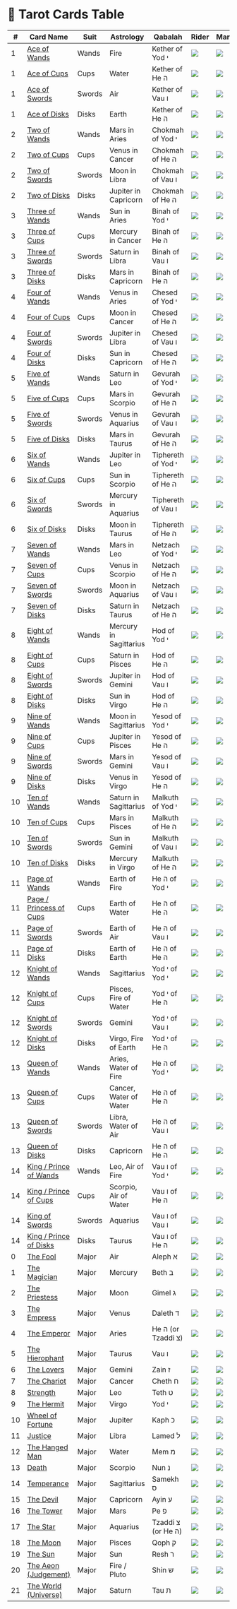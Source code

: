 # 📜 Tarot Cards Table

| # | Card Name | Suit | Astrology | Qabalah | Rider | Marseille | Thoth |
|---|-----------|------|-----------|---------|-------|-----------|-------|
| 1 | [Ace of Wands](https://zaokret.github.io/tarot-browser/pages/w01.html) | Wands | Fire | Kether of Yod י | ![](./rider/w01.jpg) | ![](./marseille/w01.jpg) | ![](./thoth/w01.jpg) |
| 1 | [Ace of Cups](https://zaokret.github.io/tarot-browser/pages/c01.html) | Cups | Water | Kether of He ה | ![](./rider/c01.jpg) | ![](./marseille/c01.jpg) | ![](./thoth/c01.jpg) |
| 1 | [Ace of Swords](https://zaokret.github.io/tarot-browser/pages/s01.html) | Swords | Air | Kether of Vau ו | ![](./rider/s01.jpg) | ![](./marseille/s01.jpg) | ![](./thoth/s01.jpg) |
| 1 | [Ace of Disks](https://zaokret.github.io/tarot-browser/pages/d01.html) | Disks | Earth | Kether of He ה | ![](./rider/d01.jpg) | ![](./marseille/d01.jpg) | ![](./thoth/d01.jpg) |
| 2 | [Two of Wands](https://zaokret.github.io/tarot-browser/pages/w02.html) | Wands | Mars in Aries | Chokmah of Yod י | ![](./rider/w02.jpg) | ![](./marseille/w02.jpg) | ![](./thoth/w02.jpg) |
| 2 | [Two of Cups](https://zaokret.github.io/tarot-browser/pages/c02.html) | Cups | Venus in Cancer | Chokmah of He ה | ![](./rider/c02.jpg) | ![](./marseille/c02.jpg) | ![](./thoth/c02.jpg) |
| 2 | [Two of Swords](https://zaokret.github.io/tarot-browser/pages/s02.html) | Swords | Moon in Libra | Chokmah of Vau ו | ![](./rider/s02.jpg) | ![](./marseille/s02.jpg) | ![](./thoth/s02.jpg) |
| 2 | [Two of Disks](https://zaokret.github.io/tarot-browser/pages/d02.html) | Disks | Jupiter in Capricorn | Chokmah of He ה | ![](./rider/d02.jpg) | ![](./marseille/d02.jpg) | ![](./thoth/d02.jpg) |
| 3 | [Three of Wands](https://zaokret.github.io/tarot-browser/pages/w03.html) | Wands | Sun in Aries | Binah of Yod י | ![](./rider/w03.jpg) | ![](./marseille/w03.jpg) | ![](./thoth/w03.jpg) |
| 3 | [Three of Cups](https://zaokret.github.io/tarot-browser/pages/c03.html) | Cups | Mercury in Cancer | Binah of He ה | ![](./rider/c03.jpg) | ![](./marseille/c03.jpg) | ![](./thoth/c03.jpg) |
| 3 | [Three of Swords](https://zaokret.github.io/tarot-browser/pages/s03.html) | Swords | Saturn in Libra | Binah of Vau ו | ![](./rider/s03.jpg) | ![](./marseille/s03.jpg) | ![](./thoth/s03.jpg) |
| 3 | [Three of Disks](https://zaokret.github.io/tarot-browser/pages/d03.html) | Disks | Mars in Capricorn | Binah of He ה | ![](./rider/d03.jpg) | ![](./marseille/d03.jpg) | ![](./thoth/d03.jpg) |
| 4 | [Four of Wands](https://zaokret.github.io/tarot-browser/pages/w04.html) | Wands | Venus in Aries | Chesed of Yod י | ![](./rider/w04.jpg) | ![](./marseille/w04.jpg) | ![](./thoth/w04.jpg) |
| 4 | [Four of Cups](https://zaokret.github.io/tarot-browser/pages/c04.html) | Cups | Moon in Cancer | Chesed of He ה | ![](./rider/c04.jpg) | ![](./marseille/c04.jpg) | ![](./thoth/c04.jpg) |
| 4 | [Four of Swords](https://zaokret.github.io/tarot-browser/pages/s04.html) | Swords | Jupiter in Libra | Chesed of Vau ו | ![](./rider/s04.jpg) | ![](./marseille/s04.jpg) | ![](./thoth/s04.jpg) |
| 4 | [Four of Disks](https://zaokret.github.io/tarot-browser/pages/d04.html) | Disks | Sun in Capricorn | Chesed of He ה | ![](./rider/d04.jpg) | ![](./marseille/d04.jpg) | ![](./thoth/d04.jpg) |
| 5 | [Five of Wands](https://zaokret.github.io/tarot-browser/pages/w05.html) | Wands | Saturn in Leo | Gevurah of Yod י | ![](./rider/w05.jpg) | ![](./marseille/w05.jpg) | ![](./thoth/w05.jpg) |
| 5 | [Five of Cups](https://zaokret.github.io/tarot-browser/pages/c05.html) | Cups | Mars in Scorpio | Gevurah of He ה | ![](./rider/c05.jpg) | ![](./marseille/c05.jpg) | ![](./thoth/c05.jpg) |
| 5 | [Five of Swords](https://zaokret.github.io/tarot-browser/pages/s05.html) | Swords | Venus in Aquarius | Gevurah of Vau ו | ![](./rider/s05.jpg) | ![](./marseille/s05.jpg) | ![](./thoth/s05.jpg) |
| 5 | [Five of Disks](https://zaokret.github.io/tarot-browser/pages/d05.html) | Disks | Mars in Taurus | Gevurah of He ה | ![](./rider/d05.jpg) | ![](./marseille/d05.jpg) | ![](./thoth/d05.jpg) |
| 6 | [Six of Wands](https://zaokret.github.io/tarot-browser/pages/w06.html) | Wands | Jupiter in Leo | Tiphereth of Yod י | ![](./rider/w06.jpg) | ![](./marseille/w06.jpg) | ![](./thoth/w06.jpg) |
| 6 | [Six of Cups](https://zaokret.github.io/tarot-browser/pages/c06.html) | Cups | Sun in Scorpio | Tiphereth of He ה | ![](./rider/c06.jpg) | ![](./marseille/c06.jpg) | ![](./thoth/c06.jpg) |
| 6 | [Six of Swords](https://zaokret.github.io/tarot-browser/pages/s06.html) | Swords | Mercury in Aquarius | Tiphereth of Vau ו | ![](./rider/s06.jpg) | ![](./marseille/s06.jpg) | ![](./thoth/s06.jpg) |
| 6 | [Six of Disks](https://zaokret.github.io/tarot-browser/pages/d06.html) | Disks | Moon in Taurus | Tiphereth of He ה | ![](./rider/d06.jpg) | ![](./marseille/d06.jpg) | ![](./thoth/d06.jpg) |
| 7 | [Seven of Wands](https://zaokret.github.io/tarot-browser/pages/w07.html) | Wands | Mars in Leo | Netzach of Yod י | ![](./rider/w07.jpg) | ![](./marseille/w07.jpg) | ![](./thoth/w07.jpg) |
| 7 | [Seven of Cups](https://zaokret.github.io/tarot-browser/pages/c07.html) | Cups | Venus in Scorpio | Netzach of He ה | ![](./rider/c07.jpg) | ![](./marseille/c07.jpg) | ![](./thoth/c07.jpg) |
| 7 | [Seven of Swords](https://zaokret.github.io/tarot-browser/pages/s07.html) | Swords | Moon in Aquarius | Netzach of Vau ו | ![](./rider/s07.jpg) | ![](./marseille/s07.jpg) | ![](./thoth/s07.jpg) |
| 7 | [Seven of Disks](https://zaokret.github.io/tarot-browser/pages/d07.html) | Disks | Saturn in Taurus | Netzach of He ה | ![](./rider/d07.jpg) | ![](./marseille/d07.jpg) | ![](./thoth/d07.jpg) |
| 8 | [Eight of Wands](https://zaokret.github.io/tarot-browser/pages/w08.html) | Wands | Mercury in Sagittarius | Hod of Yod י | ![](./rider/w08.jpg) | ![](./marseille/w08.jpg) | ![](./thoth/w08.jpg) |
| 8 | [Eight of Cups](https://zaokret.github.io/tarot-browser/pages/c08.html) | Cups | Saturn in Pisces | Hod of He ה | ![](./rider/c08.jpg) | ![](./marseille/c08.jpg) | ![](./thoth/c08.jpg) |
| 8 | [Eight of Swords](https://zaokret.github.io/tarot-browser/pages/s08.html) | Swords | Jupiter in Gemini | Hod of Vau ו | ![](./rider/s08.jpg) | ![](./marseille/s08.jpg) | ![](./thoth/s08.jpg) |
| 8 | [Eight of Disks](https://zaokret.github.io/tarot-browser/pages/d08.html) | Disks | Sun in Virgo | Hod of He ה | ![](./rider/d08.jpg) | ![](./marseille/d08.jpg) | ![](./thoth/d08.jpg) |
| 9 | [Nine of Wands](https://zaokret.github.io/tarot-browser/pages/w09.html) | Wands | Moon in Sagittarius | Yesod of Yod י | ![](./rider/w09.jpg) | ![](./marseille/w09.jpg) | ![](./thoth/w09.jpg) |
| 9 | [Nine of Cups](https://zaokret.github.io/tarot-browser/pages/c09.html) | Cups | Jupiter in Pisces | Yesod of He ה | ![](./rider/c09.jpg) | ![](./marseille/c09.jpg) | ![](./thoth/c09.jpg) |
| 9 | [Nine of Swords](https://zaokret.github.io/tarot-browser/pages/s09.html) | Swords | Mars in Gemini | Yesod of Vau ו | ![](./rider/s09.jpg) | ![](./marseille/s09.jpg) | ![](./thoth/s09.jpg) |
| 9 | [Nine of Disks](https://zaokret.github.io/tarot-browser/pages/d09.html) | Disks | Venus in Virgo | Yesod of He ה | ![](./rider/d09.jpg) | ![](./marseille/d09.jpg) | ![](./thoth/d09.jpg) |
| 10 | [Ten of Wands](https://zaokret.github.io/tarot-browser/pages/w10.html) | Wands | Saturn in Sagittarius | Malkuth of Yod י | ![](./rider/w10.jpg) | ![](./marseille/w10.jpg) | ![](./thoth/w10.jpg) |
| 10 | [Ten of Cups](https://zaokret.github.io/tarot-browser/pages/c10.html) | Cups | Mars in Pisces | Malkuth of He ה | ![](./rider/c10.jpg) | ![](./marseille/c10.jpg) | ![](./thoth/c10.jpg) |
| 10 | [Ten of Swords](https://zaokret.github.io/tarot-browser/pages/s10.html) | Swords | Sun in Gemini | Malkuth of Vau ו | ![](./rider/s10.jpg) | ![](./marseille/s10.jpg) | ![](./thoth/s10.jpg) |
| 10 | [Ten of Disks](https://zaokret.github.io/tarot-browser/pages/d10.html) | Disks | Mercury in Virgo | Malkuth of He ה | ![](./rider/d10.jpg) | ![](./marseille/d10.jpg) | ![](./thoth/d10.jpg) |
| 11 | [Page of Wands](https://zaokret.github.io/tarot-browser/pages/w11.html) | Wands | Earth of Fire | He ה of Yod י | ![](./rider/w11.jpg) | ![](./marseille/w11.jpg) | ![](./thoth/w11.jpg) |
| 11 | [Page / Princess of Cups](https://zaokret.github.io/tarot-browser/pages/c11.html) | Cups | Earth of Water | He ה of He ה | ![](./rider/c11.jpg) | ![](./marseille/c11.jpg) | ![](./thoth/c11.jpg) |
| 11 | [Page of Swords](https://zaokret.github.io/tarot-browser/pages/s11.html) | Swords | Earth of Air | He ה of Vau ו | ![](./rider/s11.jpg) | ![](./marseille/s11.jpg) | ![](./thoth/s11.jpg) |
| 11 | [Page of Disks](https://zaokret.github.io/tarot-browser/pages/d11.html) | Disks | Earth of Earth | He ה of He ה | ![](./rider/d11.jpg) | ![](./marseille/d11.jpg) | ![](./thoth/d11.jpg) |
| 12 | [Knight of Wands](https://zaokret.github.io/tarot-browser/pages/w12.html) | Wands | Sagittarius | Yod י of Yod י | ![](./rider/w12.jpg) | ![](./marseille/w12.jpg) | ![](./thoth/w12.jpg) |
| 12 | [Knight of Cups](https://zaokret.github.io/tarot-browser/pages/c12.html) | Cups | Pisces, Fire of Water | Yod י of He ה | ![](./rider/c12.jpg) | ![](./marseille/c12.jpg) | ![](./thoth/c12.jpg) |
| 12 | [Knight of Swords](https://zaokret.github.io/tarot-browser/pages/s12.html) | Swords | Gemini | Yod י of Vau ו | ![](./rider/s12.jpg) | ![](./marseille/s12.jpg) | ![](./thoth/s12.jpg) |
| 12 | [Knight of Disks](https://zaokret.github.io/tarot-browser/pages/d12.html) | Disks | Virgo, Fire of Earth | Yod י of He ה | ![](./rider/d12.jpg) | ![](./marseille/d12.jpg) | ![](./thoth/d12.jpg) |
| 13 | [Queen of Wands](https://zaokret.github.io/tarot-browser/pages/w13.html) | Wands | Aries, Water of Fire | He ה of Yod י | ![](./rider/w13.jpg) | ![](./marseille/w13.jpg) | ![](./thoth/w13.jpg) |
| 13 | [Queen of Cups](https://zaokret.github.io/tarot-browser/pages/c13.html) | Cups | Cancer, Water of Water | He ה of He ה | ![](./rider/c13.jpg) | ![](./marseille/c13.jpg) | ![](./thoth/c13.jpg) |
| 13 | [Queen of Swords](https://zaokret.github.io/tarot-browser/pages/s13.html) | Swords | Libra, Water of Air | He ה of Vau ו | ![](./rider/s13.jpg) | ![](./marseille/s13.jpg) | ![](./thoth/s13.jpg) |
| 13 | [Queen of Disks](https://zaokret.github.io/tarot-browser/pages/d13.html) | Disks | Capricorn | He ה of He ה | ![](./rider/d13.jpg) | ![](./marseille/d13.jpg) | ![](./thoth/d13.jpg) |
| 14 | [King / Prince of Wands](https://zaokret.github.io/tarot-browser/pages/w14.html) | Wands | Leo, Air of Fire | Vau ו of Yod י | ![](./rider/w14.jpg) | ![](./marseille/w14.jpg) | ![](./thoth/w14.jpg) |
| 14 | [King / Prince of Cups](https://zaokret.github.io/tarot-browser/pages/c14.html) | Cups | Scorpio, Air of Water | Vau ו of He ה | ![](./rider/c14.jpg) | ![](./marseille/c14.jpg) | ![](./thoth/c14.jpg) |
| 14 | [King of Swords](https://zaokret.github.io/tarot-browser/pages/s14.html) | Swords | Aquarius | Vau ו of Vau ו | ![](./rider/s14.jpg) | ![](./marseille/s14.jpg) | ![](./thoth/s14.jpg) |
| 14 | [King / Prince of Disks](https://zaokret.github.io/tarot-browser/pages/d14.html) | Disks | Taurus | Vau ו of He ה | ![](./rider/d14.jpg) | ![](./marseille/d14.jpg) | ![](./thoth/d14.jpg) |
| 0 | [The Fool](https://zaokret.github.io/tarot-browser/pages/m00.html) | Major | Air | Aleph א | ![](./rider/m00.jpg) | ![](./marseille/m00.jpg) | ![](./thoth/m00.jpg) |
| 1 | [The Magician](https://zaokret.github.io/tarot-browser/pages/m01.html) | Major | Mercury | Beth ב | ![](./rider/m01.jpg) | ![](./marseille/m01.jpg) | ![](./thoth/m01.jpg) |
| 2 | [The Priestess](https://zaokret.github.io/tarot-browser/pages/m02.html) | Major | Moon | Gimel ג | ![](./rider/m02.jpg) | ![](./marseille/m02.jpg) | ![](./thoth/m02.jpg) |
| 3 | [The Empress](https://zaokret.github.io/tarot-browser/pages/m03.html) | Major | Venus | Daleth ד | ![](./rider/m03.jpg) | ![](./marseille/m03.jpg) | ![](./thoth/m03.jpg) |
| 4 | [The Emperor](https://zaokret.github.io/tarot-browser/pages/m04.html) | Major | Aries | He ה (or Tzaddi צ) | ![](./rider/m04.jpg) | ![](./marseille/m04.jpg) | ![](./thoth/m04.jpg) |
| 5 | [The Hierophant](https://zaokret.github.io/tarot-browser/pages/m05.html) | Major | Taurus | Vau ו | ![](./rider/m05.jpg) | ![](./marseille/m05.jpg) | ![](./thoth/m05.jpg) |
| 6 | [The Lovers](https://zaokret.github.io/tarot-browser/pages/m06.html) | Major | Gemini | Zain ז | ![](./rider/m06.jpg) | ![](./marseille/m06.jpg) | ![](./thoth/m06.jpg) |
| 7 | [The Chariot](https://zaokret.github.io/tarot-browser/pages/m07.html) | Major | Cancer | Cheth ח | ![](./rider/m07.jpg) | ![](./marseille/m07.jpg) | ![](./thoth/m07.jpg) |
| 8 | [Strength](https://zaokret.github.io/tarot-browser/pages/m08.html) | Major | Leo | Teth ט | ![](./rider/m08.jpg) | ![](./marseille/m08.jpg) | ![](./thoth/m08.jpg) |
| 9 | [The Hermit](https://zaokret.github.io/tarot-browser/pages/m09.html) | Major | Virgo | Yod י | ![](./rider/m09.jpg) | ![](./marseille/m09.jpg) | ![](./thoth/m09.jpg) |
| 10 | [Wheel of Fortune](https://zaokret.github.io/tarot-browser/pages/m10.html) | Major | Jupiter | Kaph כ | ![](./rider/m10.jpg) | ![](./marseille/m10.jpg) | ![](./thoth/m10.jpg) |
| 11 | [Justice](https://zaokret.github.io/tarot-browser/pages/m11.html) | Major | Libra | Lamed ל | ![](./rider/m11.jpg) | ![](./marseille/m11.jpg) | ![](./thoth/m11.jpg) |
| 12 | [The Hanged Man](https://zaokret.github.io/tarot-browser/pages/m12.html) | Major | Water | Mem מ | ![](./rider/m12.jpg) | ![](./marseille/m12.jpg) | ![](./thoth/m12.jpg) |
| 13 | [Death](https://zaokret.github.io/tarot-browser/pages/m13.html) | Major | Scorpio | Nun נ | ![](./rider/m13.jpg) | ![](./marseille/m13.jpg) | ![](./thoth/m13.jpg) |
| 14 | [Temperance](https://zaokret.github.io/tarot-browser/pages/m14.html) | Major | Sagittarius | Samekh ס | ![](./rider/m14.jpg) | ![](./marseille/m14.jpg) | ![](./thoth/m14.jpg) |
| 15 | [The Devil](https://zaokret.github.io/tarot-browser/pages/m15.html) | Major | Capricorn | Ayin ע | ![](./rider/m15.jpg) | ![](./marseille/m15.jpg) | ![](./thoth/m15.jpg) |
| 16 | [The Tower](https://zaokret.github.io/tarot-browser/pages/m16.html) | Major | Mars | Pe פ | ![](./rider/m16.jpg) | ![](./marseille/m16.jpg) | ![](./thoth/m16.jpg) |
| 17 | [The Star](https://zaokret.github.io/tarot-browser/pages/m17.html) | Major | Aquarius | Tzaddi צ (or He ה) | ![](./rider/m17.jpg) | ![](./marseille/m17.jpg) | ![](./thoth/m17.jpg) |
| 18 | [The Moon](https://zaokret.github.io/tarot-browser/pages/m18.html) | Major | Pisces | Qoph ק | ![](./rider/m18.jpg) | ![](./marseille/m18.jpg) | ![](./thoth/m18.jpg) |
| 19 | [The Sun](https://zaokret.github.io/tarot-browser/pages/m19.html) | Major | Sun | Resh ר | ![](./rider/m19.jpg) | ![](./marseille/m19.jpg) | ![](./thoth/m19.jpg) |
| 20 | [The Aeon (Judgement)](https://zaokret.github.io/tarot-browser/pages/m20.html) | Major | Fire / Pluto | Shin ש | ![](./rider/m20.jpg) | ![](./marseille/m20.jpg) | ![](./thoth/m20.jpg) |
| 21 | [The World (Universe)](https://zaokret.github.io/tarot-browser/pages/m21.html) | Major | Saturn | Tau ת | ![](./rider/m21.jpg) | ![](./marseille/m21.jpg) | ![](./thoth/m21.jpg) |
